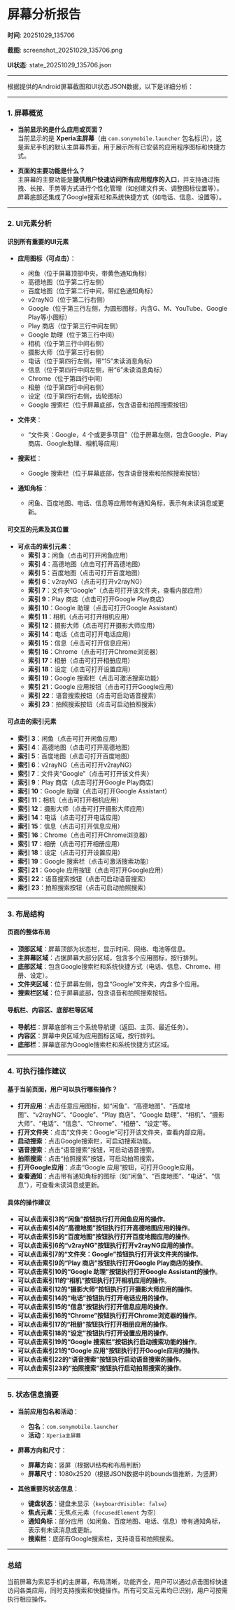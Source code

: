 # 屏幕分析报告

**时间**: 20251029_135706

**截图**: screenshot_20251029_135706.png

**UI状态**: state_20251029_135706.json

---

根据提供的Android屏幕截图和UI状态JSON数据，以下是详细分析：

---

### 1. **屏幕概览**

- **当前显示的是什么应用或页面？**  
  当前显示的是 **Xperia主屏幕**（由 `com.sonymobile.launcher` 包名标识），这是索尼手机的默认主屏幕界面，用于展示所有已安装的应用程序图标和快捷方式。

- **页面的主要功能是什么？**  
  主屏幕的主要功能是**提供用户快速访问所有应用程序的入口**，并支持通过拖拽、长按、手势等方式进行个性化管理（如创建文件夹、调整图标位置等）。屏幕底部还集成了Google搜索栏和系统快捷方式（如电话、信息、设置等）。

---

### 2. **UI元素分析**

#### **识别所有重要的UI元素**

- **应用图标（可点击）**：
  - 闲鱼（位于屏幕顶部中央，带黄色通知角标）
  - 高德地图（位于第二行左侧）
  - 百度地图（位于第二行中间，带红色通知角标）
  - v2rayNG（位于第二行右侧）
  - Google（位于第三行左侧，为圆形图标，内含G、M、YouTube、Google Play等小图标）
  - Play 商店（位于第三行中间左侧）
  - Google 助理（位于第三行中间）
  - 相机（位于第三行中间右侧）
  - 摄影大师（位于第三行右侧）
  - 电话（位于第四行左侧，带“15”未读消息角标）
  - 信息（位于第四行中间左侧，带“6”未读消息角标）
  - Chrome（位于第四行中间）
  - 相册（位于第四行中间右侧）
  - 设定（位于第四行右侧，齿轮图标）
  - Google 搜索栏（位于屏幕底部，包含语音和拍照搜索按钮）

- **文件夹**：
  - “文件夹：Google，4 个或更多项目”（位于屏幕左侧，包含Google、Play商店、Google助理、相机等应用）

- **搜索栏**：
  - Google 搜索栏（位于屏幕底部，包含语音搜索和拍照搜索按钮）

- **通知角标**：
  - 闲鱼、百度地图、电话、信息等应用带有通知角标，表示有未读消息或更新。

#### **可交互的元素及其位置**

- **可点击的索引元素**：
  - **索引 3**：闲鱼（点击可打开闲鱼应用）
  - **索引 4**：高德地图（点击可打开高德地图）
  - **索引 5**：百度地图（点击可打开百度地图）
  - **索引 6**：v2rayNG（点击可打开v2rayNG）
  - **索引 7**：文件夹“Google”（点击可打开该文件夹，查看内部应用）
  - **索引 9**：Play 商店（点击可打开Google Play商店）
  - **索引 10**：Google 助理（点击可打开Google Assistant）
  - **索引 11**：相机（点击可打开相机应用）
  - **索引 12**：摄影大师（点击可打开摄影大师应用）
  - **索引 14**：电话（点击可打开电话应用）
  - **索引 15**：信息（点击可打开信息应用）
  - **索引 16**：Chrome（点击可打开Chrome浏览器）
  - **索引 17**：相册（点击可打开相册应用）
  - **索引 18**：设定（点击可打开设置应用）
  - **索引 19**：Google 搜索栏（点击可激活搜索功能）
  - **索引 21**：Google 应用按钮（点击可打开Google应用）
  - **索引 22**：语音搜索按钮（点击可启动语音搜索）
  - **索引 23**：拍照搜索按钮（点击可启动拍照搜索）

#### **可点击的索引元素**

- **索引 3**：闲鱼（点击可打开闲鱼应用）
- **索引 4**：高德地图（点击可打开高德地图）
- **索引 5**：百度地图（点击可打开百度地图）
- **索引 6**：v2rayNG（点击可打开v2rayNG）
- **索引 7**：文件夹“Google”（点击可打开该文件夹）
- **索引 9**：Play 商店（点击可打开Google Play商店）
- **索引 10**：Google 助理（点击可打开Google Assistant）
- **索引 11**：相机（点击可打开相机应用）
- **索引 12**：摄影大师（点击可打开摄影大师应用）
- **索引 14**：电话（点击可打开电话应用）
- **索引 15**：信息（点击可打开信息应用）
- **索引 16**：Chrome（点击可打开Chrome浏览器）
- **索引 17**：相册（点击可打开相册应用）
- **索引 18**：设定（点击可打开设置应用）
- **索引 19**：Google 搜索栏（点击可激活搜索功能）
- **索引 21**：Google 应用按钮（点击可打开Google应用）
- **索引 22**：语音搜索按钮（点击可启动语音搜索）
- **索引 23**：拍照搜索按钮（点击可启动拍照搜索）

---

### 3. **布局结构**

#### **页面的整体布局**

- **顶部区域**：屏幕顶部为状态栏，显示时间、网络、电池等信息。
- **主屏幕区域**：占据屏幕大部分区域，包含多个应用图标，按行排列。
- **底部区域**：包含Google搜索栏和系统快捷方式（电话、信息、Chrome、相册、设定）。
- **文件夹区域**：位于屏幕左侧，包含“Google”文件夹，内含多个应用。
- **搜索栏区域**：位于屏幕底部，包含语音和拍照搜索按钮。

#### **导航栏、内容区、底部栏等区域**

- **导航栏**：屏幕底部有三个系统导航键（返回、主页、最近任务）。
- **内容区**：屏幕中央区域为应用图标区域，按行排列。
- **底部栏**：屏幕底部为Google搜索栏和系统快捷方式区域。

---

### 4. **可执行操作建议**

#### **基于当前页面，用户可以执行哪些操作？**

- **打开应用**：点击任意应用图标，如“闲鱼”、“高德地图”、“百度地图”、“v2rayNG”、“Google”、“Play 商店”、“Google 助理”、“相机”、“摄影大师”、“电话”、“信息”、“Chrome”、“相册”、“设定”等。
- **打开文件夹**：点击“文件夹：Google”可打开该文件夹，查看内部应用。
- **启动搜索**：点击Google搜索栏，可启动搜索功能。
- **语音搜索**：点击“语音搜索”按钮，可启动语音搜索。
- **拍照搜索**：点击“拍照搜索”按钮，可启动拍照搜索。
- **打开Google应用**：点击“Google 应用”按钮，可打开Google应用。
- **查看通知**：点击带有通知角标的图标（如“闲鱼”、“百度地图”、“电话”、“信息”），可查看未读消息或更新。

#### **具体的操作建议**

- **可以点击索引3的“闲鱼”按钮执行打开闲鱼应用的操作**。
- **可以点击索引4的“高德地图”按钮执行打开高德地图应用的操作**。
- **可以点击索引5的“百度地图”按钮执行打开百度地图应用的操作**。
- **可以点击索引6的“v2rayNG”按钮执行打开v2rayNG应用的操作**。
- **可以点击索引7的“文件夹：Google”按钮执行打开该文件夹的操作**。
- **可以点击索引9的“Play 商店”按钮执行打开Google Play商店的操作**。
- **可以点击索引10的“Google 助理”按钮执行打开Google Assistant的操作**。
- **可以点击索引11的“相机”按钮执行打开相机应用的操作**。
- **可以点击索引12的“摄影大师”按钮执行打开摄影大师应用的操作**。
- **可以点击索引14的“电话”按钮执行打开电话应用的操作**。
- **可以点击索引15的“信息”按钮执行打开信息应用的操作**。
- **可以点击索引16的“Chrome”按钮执行打开Chrome浏览器的操作**。
- **可以点击索引17的“相册”按钮执行打开相册应用的操作**。
- **可以点击索引18的“设定”按钮执行打开设置应用的操作**。
- **可以点击索引19的“Google 搜索栏”按钮执行启动搜索功能的操作**。
- **可以点击索引21的“Google 应用”按钮执行打开Google应用的操作**。
- **可以点击索引22的“语音搜索”按钮执行启动语音搜索的操作**。
- **可以点击索引23的“拍照搜索”按钮执行启动拍照搜索的操作**。

---

### 5. **状态信息摘要**

- **当前应用包名和活动**：
  - **包名**：`com.sonymobile.launcher`
  - **活动**：`Xperia主屏幕`

- **屏幕方向和尺寸**：
  - **屏幕方向**：竖屏（根据UI结构和布局判断）
  - **屏幕尺寸**：1080x2520（根据JSON数据中的bounds值推断，为竖屏）

- **其他重要的状态信息**：
  - **键盘状态**：键盘未显示（`keyboardVisible: false`）
  - **焦点元素**：无焦点元素（`focusedElement` 为空）
  - **通知角标**：部分应用（如闲鱼、百度地图、电话、信息）带有通知角标，表示有未读消息或更新。
  - **搜索栏**：底部有Google搜索栏，支持语音和拍照搜索。

---

### 总结

当前屏幕为索尼手机的主屏幕，布局清晰，功能齐全，用户可以通过点击图标快速访问各类应用，同时支持搜索和快捷操作。所有可交互元素均已识别，用户可按需执行相应操作。